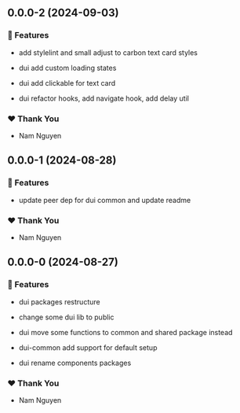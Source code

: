 ## 0.0.0-2 (2024-09-03)


### 🚀 Features

- add stylelint and small adjust to carbon text card styles

- dui add custom loading states

- dui add clickable for text card

- dui refactor hooks, add navigate hook, add delay util


### ❤️  Thank You

- Nam Nguyen

## 0.0.0-1 (2024-08-28)


### 🚀 Features

- update peer dep for dui common and update readme


### ❤️  Thank You

- Nam Nguyen

## 0.0.0-0 (2024-08-27)


### 🚀 Features

- dui packages restructure

- change some dui lib to public

- dui move some functions to common and shared package instead

- dui-common add support for default setup

- dui rename components packages


### ❤️  Thank You

- Nam Nguyen